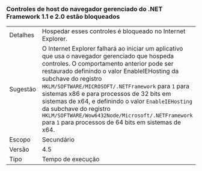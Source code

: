 ### <a name="managed-browser-hosting-controls-from-the-net-framework-11-and-20-are-blocked"></a>Controles de host do navegador gerenciado do .NET Framework 1.1 e 2.0 estão bloqueados

|   |   |
|---|---|
|Detalhes|Hospedar esses controles é bloqueado no Internet Explorer.|
|Sugestão|O Internet Explorer falhará ao iniciar um aplicativo que usa o navegador gerenciado que hospeda controles. O comportamento anterior pode ser restaurado definindo o valor EnableIEHosting da subchave do registro <code>HKLM/SOFTWARE/MICROSOFT/.NETFramework</code> para <code>1</code> para sistemas x86 e para processos de 32 bits em sistemas de x64, e definindo o valor <code>EnableIEHosting</code> da subchave do registro <code>HKLM/SOFTWARE/Wow6432Node/Microsoft/.NETFramework</code> para <code>1</code> para processos de 64 bits em sistemas de x64.|
|Escopo|Secundário|
|Versão|4.5|
|Tipo|Tempo de execução|

